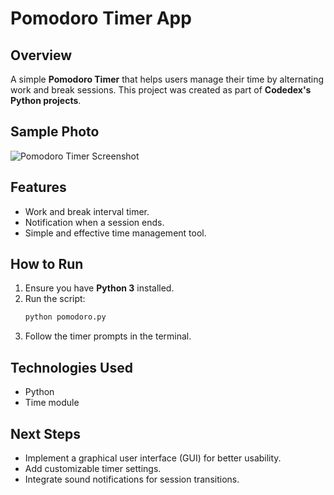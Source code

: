 # Pomodoro Timer App  

## Overview  
A simple **Pomodoro Timer** that helps users manage their time by alternating work and break sessions. This project was created as part of **Codedex's Python projects**.  

## Sample Photo  
![Pomodoro Timer Screenshot](https://github.com/haileyrthomas01/pythonportfolio/blob/main/web-projects/pomodoro-app/pomodoro.png)  

## Features  
- Work and break interval timer.  
- Notification when a session ends.  
- Simple and effective time management tool.  

## How to Run  
1. Ensure you have **Python 3** installed.  
2. Run the script:  
   ```sh
   python pomodoro.py
3. Follow the timer prompts in the terminal.

## Technologies Used
- Python
- Time module

## Next Steps
- Implement a graphical user interface (GUI) for better usability.
- Add customizable timer settings.
- Integrate sound notifications for session transitions.

